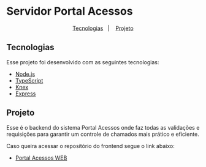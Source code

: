 # Servidor Portal Acessos

<p align="center">
  <a href="#tecnologias">Tecnologias</a>&nbsp;&nbsp;&nbsp;|&nbsp;&nbsp;&nbsp;
  <a href="#projeto">Projeto</a>
</p>

## Tecnologias

Esse projeto foi desenvolvido com as seguintes tecnologias:

- [Node.js](https://nodejs.org/en/)
- [TypeScript](https://www.typescriptlang.org/)
- [Knex](http://knexjs.org/)
- [Express](https://expressjs.com/pt-br/)

## Projeto

Esse é o backend do sistema Portal Acessos onde faz todas as validações e requisições para garantir um controle de chamados mais prático e eficiente.

Caso queira acessar o repositório do frontend segue o link abaixo:
- [Portal Acessos WEB](https://github.com/aleeixoj/Portal-Acessos-Frontend)
